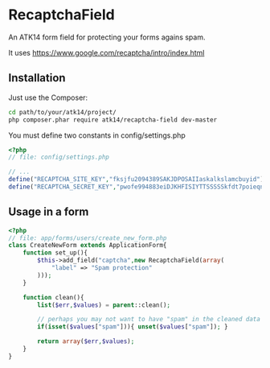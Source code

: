 RecaptchaField
==============

An ATK14 form field for protecting your forms agains spam.

It uses https://www.google.com/recaptcha/intro/index.html

Installation
------------

Just use the Composer:

```bash
cd path/to/your/atk14/project/
php composer.phar require atk14/recaptcha-field dev-master
```

You must define two constants in config/settings.php

```php
<?php
// file: config/settings.php

// ...
define("RECAPTCHA_SITE_KEY","fksjfu2094389SAKJDPOSAIIaskalkslamcbuyid");
define("RECAPTCHA_SECRET_KEY","pwofe994883eiDJKHFISIYTTSSSSSkfdt7poieqnx");
```

Usage in a form
---------------

```php
<?php
// file: app/forms/users/create_new_form.php
class CreateNewForm extends ApplicationForm{
	function set_up(){
		$this->add_field("captcha",new RecaptchaField(array(
			"label" => "Spam protection"
		)));
	}

	function clean(){
		list($err,$values) = parent::clean();

		// perhaps you may not want to have "spam" in the cleaned data
		if(isset($values["spam"])){ unset($values["spam"]); }

		return array($err,$values);
	}
}
```
